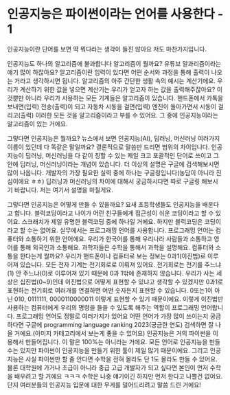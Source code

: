 # 인공지능은 파이썬이라는 언어를 사용한다 - 1

인공지능이란 단어를 보면 딱 뭐다라는 생각이 들진 않아요 저도 마찬가지입니다.

인공지능도 하나의 알고리즘에 불과합니다 알고리즘이 뭘까요?
유튜브 알과리즘이라는 얘기 많이 하잖아요?
알고리즘이란 입력이 있다면 어떤 순서와 과정을 통해 출력이 나오는 거라고 생각하시면 됩니다.
알고리즘의 아주 간단한 생활 속의 예시는 계산기에요. 우리가 계산하기 위한 값을 넣으면 계산기는 우리가 얻고자 하는 값을 출력해주잖아요?
이것뿐만 아니라 우리가 사용하는 모든 기계들은 알고리즘이 있습니다.
핸드폰에서 카톡을 보내면(입력) 전송(출력)이 되고 자동차 시동을 걸면(입력) 엔진이 돌아가면서 시동이 걸리고(출력) 이러한 모든 것을 알고리즘이라고 부를 수 있어요.
그 중에 인공지능이라는 알고리즘이 있는 거에요.
 
그렇다면 인공지능은 뭘까요?
뉴스에서 보면 인공지능(AI), 딥러닝, 머신러닝 여러가지 이름이 있던데 다 똑같은 말일까요?
결론적으로 말씀만 드리면 범위의 차이입니다.
인공지능이 딥러닝, 머신러닝을 다 같이 칭할 수 있는 제일 크고 포괄적인 단어로 쓰이고 그 안에 딥러닝, 머신러닝이라는 개념이 있습니다.
더 이상의 설명은 구글에 검색해보시면 많이 나옵니다.
개발자의 가장 필요한 실력 중에 하나는 구글링입니다(농담이 아니라 진심이에요 ㅎㅎ) 딥러닝과 머신러닝의 차이에 대해서 궁금하시다면 따로 구글링 해보시기 바랍니다. 
저는 여기서 설명을 마칠게요.

그렇다면 인공지능은 어떻게 만들 수 있을까요?
요새 초등학생들도 인공지능을 배운다고 합니다.
블럭코딩이라고 나이가 어린 친구들에게 접근성이 쉬운 코딩이라고 할 수 있어요.
스크래치가 제일 유명한 블럭코딩 중에 하나일 거에요. 하지만 블럭코딩은 코딩이라고 할 수는 없어요.
실무에서는 프로그래밍 언어를 사용합니다. 프로그래밍 언어는 컴퓨터와 소통하기 위한 언어에요.
우리가 한국어를 통해 우리나라 사람들과 소통하고 영어를 통해 외국인과 소통해요. 과학자들은 수학을 통해서 과학을 설명해요.
컴퓨터와 소통을 한다는게 뭘까요?
우리가 핸드폰이나 컴퓨터로 보는 정보는 0과1(이진법)로 이루어져 있습니다. 모든 전자 기계는 전기회로로 이뤄져 있어요.
전기회로는 전기를 주느냐(1) 안 주느냐(0)로 이루어져 있기 때문에 0과 1밖에 존재하지 않습니다. 우리가 사는 세상은 십진법(0~9)인데 이진법으로 어떻게 표현할 수 있냐고 생각할 수 있겠지만 0과1로 표현하는 전기회로 여러개를 연결하면 어떤 숫자든지 표현할 수 있습니다.
0또는1이 아닌 010, 0111111, 0000110000011 이렇게 표현할 수 있기 때문이에요. 이렇게 이진법만 사용하는 컴퓨터에게 우리의 명령을 들을 수 있도록 해주는 역할이 프로그래밍 언어랍니다.
프로그래밍 언어도 정말로 여러가지가 있어요 어떤 언어가 가장 많이 쓰이는지 궁금하다면 구글에 programming language ranking 2023(궁금한 연도) 검색하면 잘 나올 거에요.(이미지 카테고리에서 보는게 좋을 수 있어요)
인공지능은 거의 파이썬을 이용해서 만들어집니다. 이 말은 100%는 아니라는 거에요.
모든 언어로 인공지능을 만들 수는 있지만 파이썬이 인공지능을 만들기 위한 툴이 제일 많기 때문이에요. 그리고 인공지능은 사실 파이썬만 할 줄 안다면 수학을 전혀 몰라도 단 1도 몰라도 만들 수 있어요. 물론 대학원에 가거나 초급이 아니라 중급 고급 개발자가 되고 싶다면 본인이 먼저 수학을 배우려고 할 거에요 ㅋㅋㅋ 수학은 나중 얘기이긴 하지만 먼저 한다고 나쁠건 없어요. 단지 여러분들의 인공지능 입문에 대한 무게를 덜어드리려고 말씀 드린 거에요!
